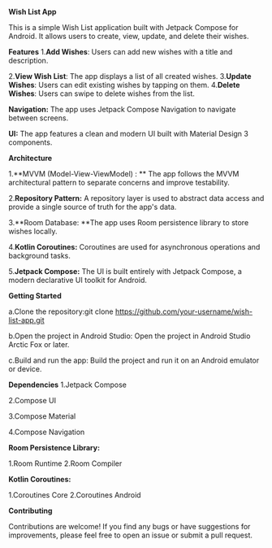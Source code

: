 **Wish List App**

This is a simple Wish List application built with Jetpack Compose for Android. It allows users to create, view, update, and delete their wishes.

**Features**
1.**Add Wishes**: Users can add new wishes with a title and description.

2.**View Wish List**: The app displays a list of all created wishes.
3.**Update Wishes**: Users can edit existing wishes by tapping on them.
4.**Delete Wishes**: Users can swipe to delete wishes from the list.


**Navigation:** The app uses Jetpack Compose Navigation to navigate between screens.

**UI:** The app features a clean and modern UI built with Material Design 3 components.


**Architecture**

1.**MVVM (Model-View-ViewModel) : ** The app follows the MVVM architectural pattern to separate concerns and improve testability.

2.**Repository Pattern:** A repository layer is used to abstract data access and provide a single source of truth for the app's data.

3.**Room Database: **The app uses Room persistence library to store wishes locally.

4.**Kotlin Coroutines:** Coroutines are used for asynchronous operations and background tasks.

5.**Jetpack Compose:** The UI is built entirely with Jetpack Compose, a modern declarative UI toolkit for Android.

**Getting Started**

a.Clone the repository:git clone https://github.com/your-username/wish-list-app.git

b.Open the project in Android Studio: Open the project in Android Studio Arctic Fox or later.

c.Build and run the app: Build the project and run it on an Android emulator or device.

**Dependencies**
1.Jetpack Compose

2.Compose UI

3.Compose Material 

4.Compose Navigation


**Room Persistence Library:**

1.Room Runtime
2.Room Compiler

**Kotlin Coroutines:**

1.Coroutines Core
2.Coroutines Android

**Contributing**

Contributions are welcome! If you find any bugs or have suggestions for improvements, please feel free to open an issue or submit a pull request.

